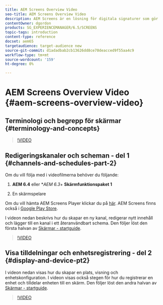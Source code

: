 ```yaml
---
title: AEM Screens Overview Video
seo-title: AEM Screens Overview Video
description: AEM Screens är en lösning för digitala signaturer som gör att marknadsförarna kan publicera dynamiska och interaktiva digitala upplevelser på olika typer av skärmar.
contentOwner: dgordon
products: SG_EXPERIENCEMANAGER/6.5/SCREENS
topic-tags: introduction
content-type: reference
docset: aem65
targetaudience: target-audience new
source-git-commit: d1adadbab2cb13626dd8ce70deacced9f55aa4c9
workflow-type: tm+mt
source-wordcount: '159'
ht-degree: 0%

---
```



# AEM Screens Overview Video {#aem-screens-overview-video}

## Terminologi och begrepp för skärmar {#terminology-and-concepts}

>[!VIDEO](https://video.tv.adobe.com/v/21353?quality=9)


## Redigeringskanaler och scheman - del 1 {#channels-and-schedules-part-2}

Om du vill följa med i videofilmerna behöver du följande:

1. **AEM 6.4** eller **AEM 6.3*+ **Skärmfunktionspaket 1**

1. En skärmspelare

Om du vill hämta AEM Screens Player klickar du på [här](https://download.macromedia.com/screens/). AEM Screens finns också i [Google Play Store](https://play.google.com/store/apps/details?id=com.adobe.aem.screens.player&amp;hl=en). <!-- LINK IS 404 WITH NO SUITABLE REPLACEMENT See [Installing and Configuring Screens](https://helpx.adobe.com/experience-manager/6-4/help/sites-deploying/configuring-screens-introduction.html) for more details. -->

I videon nedan beskrivs hur du skapar en ny kanal, redigerar nytt innehåll och lägger till en kanal i ett återanvändbart schema. Den följer löst den första halvan av [Skärmar - startguide](kickstart-for-aem-screens.md).

>[!VIDEO](https://video.tv.adobe.com/v/21387?quality=9)

## Visa tilldelningar och enhetsregistrering - del 2 {#display-and-device-pt2}

I videon nedan visas hur du skapar en plats, visning och enhetskonfiguration. I videon visas också stegen för hur du registrerar en enhet och tilldelar enheten till en skärm. Den följer löst den andra halvan av [Skärmar - startguide](kickstart-for-aem-screens.md).

>[!VIDEO](https://video.tv.adobe.com/v/21411?quality=9)

